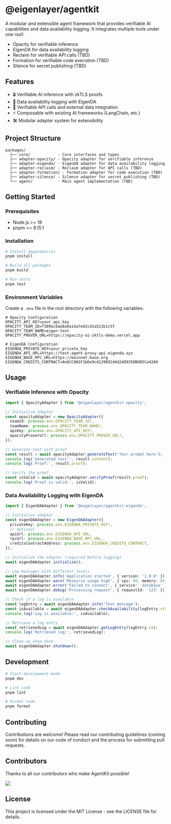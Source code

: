 # @eigenlayer/agentkit

A modular and extensible agent framework that provides verifiable AI capabilities and data availability logging. It integrates multiple tools under one roof:

- Opacity for verifiable inference
- EigenDA for data availability logging
- Reclaim for verifiable API calls (TBD)
- Formation for verifiable code execution (TBD)
- Silence for secret publishing (TBD)

## Features

- 🔒 Verifiable AI inference with zkTLS proofs
- 📝 Data availability logging with EigenDA
- 🔑 Verifiable API calls and external data integration
- ⚡ Composable with existing AI frameworks (LangChain, etc.)
- 🛠️ Modular adapter system for extensibility

## Project Structure

```
packages/
  ├── core/            - Core interfaces and types
  ├── adapter-opacity/ - Opacity adapter for verifiable inference
  ├── adapter-eigenda/ - EigenDA adapter for data availability logging
  ├── adapter-reclaim/ - Reclaim adapter for API calls (TBD)
  ├── adapter-formation/ - Formation adapter for code execution (TBD)
  ├── adapter-silence/ - Silence adapter for secret publishing (TBD)
  └── agent/           - Main agent implementation (TBD)
```

## Getting Started

### Prerequisites

- Node.js >= 18
- pnpm >= 8.15.1

### Installation

```bash
# Install dependencies
pnpm install

# Build all packages
pnpm build

# Run tests
pnpm test
```

### Environment Variables

Create a `.env` file in the root directory with the following variables:

```env
# Opacity Configuration
OPACITY_API_KEY=your_api_key
OPACITY_TEAM_ID=f309ac8ae8a9a14a7e62cd1a521b1c5f
OPACITY_TEAM_NAME=eigen-test
OPACITY_PROVER_URL=https://opacity-ai-zktls-demo.vercel.app

# EigenDA Configuration
EIGENDA_PRIVATE_KEY=your_private_key
EIGENDA_API_URL=https://test-agent-proxy-api.eigenda.xyz
EIGENDA_BASE_RPC_URL=https://mainnet.base.org
EIGENDA_CREDITS_CONTRACT=0x0CC001F1bDe9cd129092d4d24D935DB985Ce42A9
```

## Usage

### Verifiable Inference with Opacity

```typescript
import { OpacityAdapter } from '@eigenlayer/agentkit-opacity';

// Initialize adapter
const opacityAdapter = new OpacityAdapter({
  teamId: process.env.OPACITY_TEAM_ID!,
  teamName: process.env.OPACITY_TEAM_NAME!,
  apiKey: process.env.OPACITY_API_KEY!,
  opacityProverUrl: process.env.OPACITY_PROVER_URL!,
});

// Generate text with proof
const result = await opacityAdapter.generateText('Your prompt here');
console.log('Generated text:', result.content);
console.log('Proof:', result.proof);

// Verify the proof
const isValid = await opacityAdapter.verifyProof(result.proof);
console.log('Proof is valid:', isValid);
```

### Data Availability Logging with EigenDA

```typescript
import { EigenDAAdapter } from '@eigenlayer/agentkit-eigenda';

// Initialize adapter
const eigenDAAdapter = new EigenDAAdapter({
  privateKey: process.env.EIGENDA_PRIVATE_KEY!,
  // Optional
  apiUrl: process.env.EIGENDA_API_URL,
  rpcUrl: process.env.EIGENDA_BASE_RPC_URL,
  creditsContractAddress: process.env.EIGENDA_CREDITS_CONTRACT,
});

// Initialize the adapter (required before logging)
await eigenDAAdapter.initialize();

// Log messages with different levels
await eigenDAAdapter.info('Application started', { version: '1.0.0' });
await eigenDAAdapter.warn('Resource usage high', { cpu: 90, memory: 85 });
await eigenDAAdapter.error('Failed to connect', { service: 'database' });
await eigenDAAdapter.debug('Processing request', { requestId: '123' });

// Check if a log is available
const logEntry = await eigenDAAdapter.info('Test message');
const isAvailable = await eigenDAAdapter.checkAvailability(logEntry.status);
console.log('Log is available:', isAvailable);

// Retrieve a log entry
const retrievedLog = await eigenDAAdapter.getLogEntry(logEntry.id);
console.log('Retrieved log:', retrievedLog);

// Clean up when done
await eigenDAAdapter.shutdown();
```

## Development

```bash
# Start development mode
pnpm dev

# Lint code
pnpm lint

# Format code
pnpm format
```

## Contributing

Contributions are welcome! Please read our contributing guidelines (coming soon) for details on our code of conduct and the process for submitting pull requests.

## Contributors

Thanks to all our contributors who make AgentKit possible! 

<a href="https://github.com/Layr-Labs/eigen-agentkit/graphs/contributors">
  <img src="https://contrib.rocks/image?repo=Layr-Labs/eigen-agentkit" />
</a>

## License

This project is licensed under the MIT License - see the LICENSE file for details. 
